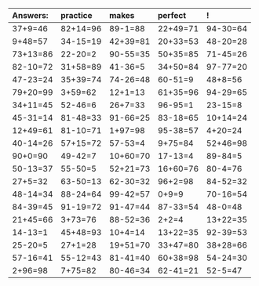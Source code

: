 | Answers: | practice | makes | perfect | ! |
| :--- | :--- | :--- | :--- | :--- |
| 37+9=46 | 82+14=96 | 89-1=88 | 22+49=71 | 94-30=64 | 
| 9+48=57 | 34-15=19 | 42+39=81 | 20+33=53 | 48-20=28 | 
| 73+13=86 | 22-20=2 | 90-55=35 | 50+35=85 | 71-45=26 | 
| 82-10=72 | 31+58=89 | 41-36=5 | 34+50=84 | 97-77=20 | 
| 47-23=24 | 35+39=74 | 74-26=48 | 60-51=9 | 48+8=56 | 
| 79+20=99 | 3+59=62 | 12+1=13 | 61+35=96 | 94-29=65 | 
| 34+11=45 | 52-46=6 | 26+7=33 | 96-95=1 | 23-15=8 | 
| 45-31=14 | 81-48=33 | 91-66=25 | 83-18=65 | 10+14=24 | 
| 12+49=61 | 81-10=71 | 1+97=98 | 95-38=57 | 4+20=24 | 
| 40-14=26 | 57+15=72 | 57-53=4 | 9+75=84 | 52+46=98 | 
| 90+0=90 | 49-42=7 | 10+60=70 | 17-13=4 | 89-84=5 | 
| 50-13=37 | 55-50=5 | 52+21=73 | 16+60=76 | 80-4=76 | 
| 27+5=32 | 63-50=13 | 62-30=32 | 96+2=98 | 84-52=32 | 
| 48-14=34 | 88-24=64 | 99-42=57 | 0+9=9 | 70-16=54 | 
| 84-39=45 | 91-19=72 | 91-47=44 | 87-33=54 | 48-0=48 | 
| 21+45=66 | 3+73=76 | 88-52=36 | 2+2=4 | 13+22=35 | 
| 14-13=1 | 45+48=93 | 10+4=14 | 13+22=35 | 92-39=53 | 
| 25-20=5 | 27+1=28 | 19+51=70 | 33+47=80 | 38+28=66 | 
| 57-16=41 | 55-12=43 | 81-41=40 | 60+38=98 | 54-24=30 | 
| 2+96=98 | 7+75=82 | 80-46=34 | 62-41=21 | 52-5=47 | 
